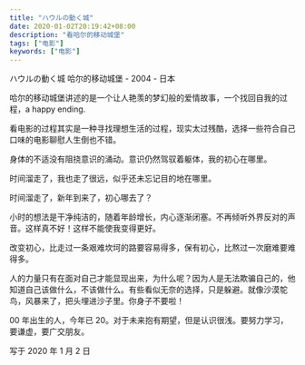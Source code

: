 ```yaml
---
title: "ハウルの動く城"
date: 2020-01-02T20:19:42+08:00
description: "看哈尔的移动城堡"
tags: ["电影"]
keywords: ["电影"]
---
```


ハウルの動く城 哈尔的移动城堡 - 2004 - 日本

哈尔的移动城堡讲述的是一个让人艳羡的梦幻般的爱情故事，一个找回自我的过程，a happy ending.

看电影的过程其实是一种寻找理想生活的过程，现实太过残酷，选择一些符合自己口味的电影聊慰人生倒也不错。

身体的不适没有阻挠意识的涌动。意识仍然驾驭着躯体，我的初心在哪里。

时间溜走了，我也走了很远，似乎还未忘记目的地在哪里。

时间溜走了，新年到来了，初心哪去了？

小时的想法是干净纯洁的，随着年龄增长，内心逐渐闭塞。不再倾听外界反对的声音。这样真不好！这样不能使我变得更好。

改变初心，比走过一条艰难坎坷的路要容易得多，保有初心，比熬过一次磨难要难得多。

人的力量只有在面对自己才能显现出来，为什么呢？因为人是无法欺骗自己的，他知道自己该做什么，不该做什么。有些看似无奈的选择，只是躲避。就像沙漠鸵鸟，风暴来了，把头埋进沙子里。你身子不要啦！

00 年出生的人，今年已 20。对于未来抱有期望，但是认识很浅。要努力学习，要谦虚，要广交朋友。

写于 2020 年 1 月 2 日
